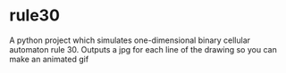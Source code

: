 # rule30
A python project which simulates one-dimensional binary cellular automaton rule 30. Outputs a jpg for each line of the drawing so you can make an animated gif
